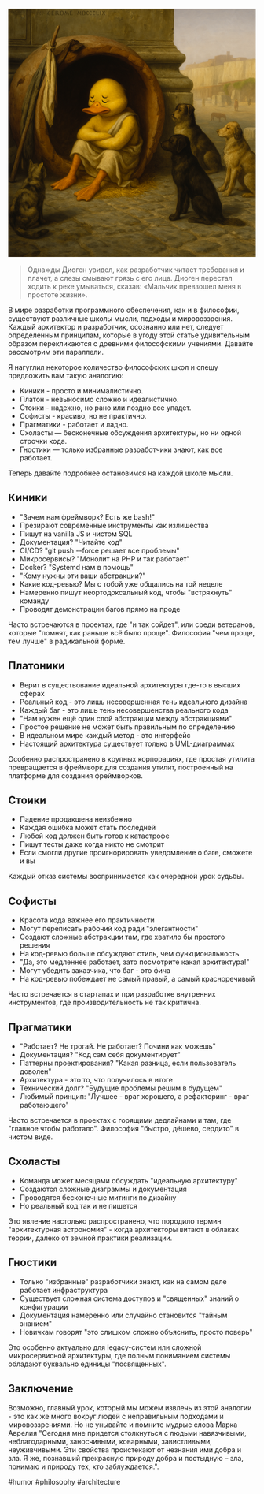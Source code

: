 ![alt text](<Архитектурные-школы-как-философские.png>)

> Однажды Диоген увидел, как разработчик читает требования и плачет, а слезы смывают грязь с его лица. Диоген перестал ходить к реке умываться, сказав: «Мальчик превзошел меня в простоте жизни».

В мире разработки программного обеспечения, как и в философии, существуют различные школы мысли, подходы и мировоззрения. Каждый архитектор и разработчик, осознанно или нет, следует определенным принципам, которые в угоду этой статье удивительным образом перекликаются с древними философскими учениями. Давайте рассмотрим эти параллели.

Я нагуглил некоторое количество философских школ и спешу предложить вам такую аналогию:
- Киники - просто и минималистично.
- Платон - невыносимо сложно и идеалистично.
- Стоики - надежно, но рано или поздно все упадет.
- Софисты - красиво, но не практично.
- Прагматики - работает и ладно.
- Схоласты — бесконечные обсуждения архитектуры, но ни одной строчки кода.
- Гностики — только избранные разработчики знают, как все работает.

Теперь давайте подробнее остановимся на каждой школе мысли.

## Киники
- "Зачем нам фреймворк? Есть же bash!"
- Презирают современные инструменты как излишества
- Пишут на vanilla JS и чистом SQL
- Документация? "Читайте код"
- CI/CD? "git push --force решает все проблемы"
- Микросервисы? "Монолит на PHP и так работает"
- Docker? "Systemd нам в помощь"
- "Кому нужны эти ваши абстракции?"
- Какие код-ревью? Мы с тобой уже общались на той неделе
- Намеренно пишут неортодоксальный код, чтобы "встряхнуть" команду
- Проводят демонстрации багов прямо на проде

Часто встречаются в проектах, где "и так сойдет", или среди ветеранов, которые "помнят, как раньше всё было проще". Философия "чем проще, тем лучше" в радикальной форме.

## Платоники
- Верит в существование идеальной архитектуры где-то в высших сферах
- Реальный код - это лишь несовершенная тень идеального дизайна
- Каждый баг - это лишь тень несовершенства реального кода
- "Нам нужен ещё один слой абстракции между абстракциями"
- Простое решение не может быть правильным по определению
- В идеальном мире каждый метод - это интерфейс
- Настоящий архитектура существует только в UML-диаграммах

Особенно распространено в крупных корпорациях, где простая утилита превращается в фреймворк для создания утилит, построенный на платформе для создания фреймворков.

## Стоики
- Падение продакшена неизбежно
- Каждая ошибка может стать последней
- Любой код должен быть готов к катастрофе
- Пишут тесты даже когда никто не смотрит
- Если смогли другие проигнорировать уведомление о баге, сможете и вы

Каждый отказ системы воспринимается как очередной урок судьбы. 

## Софисты
- Красота кода важнее его практичности
- Могут переписать рабочий код ради "элегантности"
- Создают сложные абстракции там, где хватило бы простого решения
- На код-ревью больше обсуждают стиль, чем функциональность
- "Да, это медленнее работает, зато посмотрите какая архитектура!"
- Могут убедить заказчика, что баг - это фича
- На код-ревью побеждает не самый правый, а самый красноречивый
  
Часто встречается в стартапах и при разработке внутренних инструментов, где производительность не так критична.

## Прагматики
- "Работает? Не трогай. Не работает? Почини как можешь"
- Документация? "Код сам себя документирует"
- Паттерны проектирования? "Какая разница, если пользователь доволен"
- Архитектура - это то, что получилось в итоге
- Технический долг? "Будущие проблемы решим в будущем"
- Любимый принцип: "Лучшее - враг хорошего, а рефакторинг - враг работающего"

Часто встречается в проектах с горящими дедлайнами и там, где "главное чтобы работало". Философия "быстро, дёшево, сердито" в чистом виде.

## Схоласты
- Команда может месяцами обсуждать "идеальную архитектуру"
- Создаются сложные диаграммы и документация
- Проводятся бесконечные митинги по дизайну
- Но реальный код так и не пишется
  
Это явление настолько распространено, что породило термин "архитектурная астрономия" - когда архитекторы витают в облаках теории, далеко от земной практики реализации.

## Гностики
- Только "избранные" разработчики знают, как на самом деле работает инфраструктура
- Существует сложная система доступов и "священных" знаний о конфигурации
- Документация намеренно или случайно становится "тайным знанием"
- Новичкам говорят "это слишком сложно объяснить, просто поверь"
  
Это особенно актуально для legacy-систем или сложной микросервисной архитектуры, где полным пониманием системы обладают буквально единицы "посвященных".

## Заключение

Возможно, главный урок, который мы можем извлечь из этой аналогии - это как же много вокруг людей с неправильным подходами и мировоззрениями. Но не унывайте и помните мудрые слова Марка Аврелия "Сегодня мне придется столкнуться с людьми навязчивыми, неблагодарными, заносчивыми, коварными, завистливыми, неуживчивыми. Эти свойства проистекают от незнания ими добра и зла. Я же, познавший прекрасную природу добра и постыдную – зла, понимаю и природу тех, кто заблуждается.".

#humor #philosophy #architecture